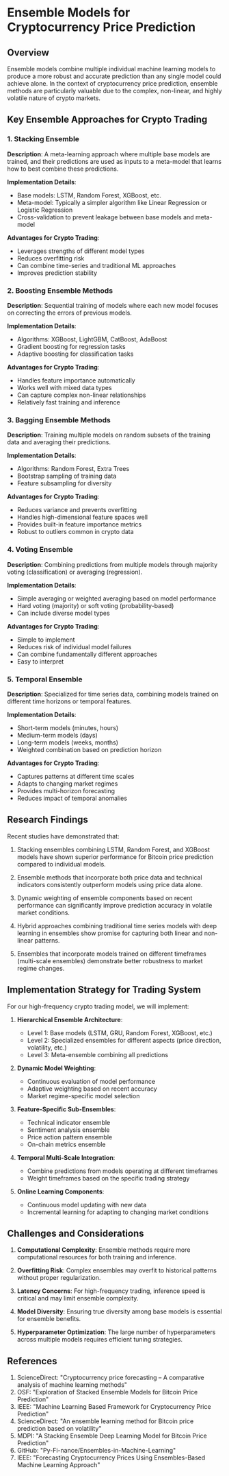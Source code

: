# Ensemble Models for Cryptocurrency Price Prediction

## Overview

Ensemble models combine multiple individual machine learning models to produce a more robust and accurate prediction than any single model could achieve alone. In the context of cryptocurrency price prediction, ensemble methods are particularly valuable due to the complex, non-linear, and highly volatile nature of crypto markets.

## Key Ensemble Approaches for Crypto Trading

### 1. Stacking Ensemble

**Description**: A meta-learning approach where multiple base models are trained, and their predictions are used as inputs to a meta-model that learns how to best combine these predictions.

**Implementation Details**:
- Base models: LSTM, Random Forest, XGBoost, etc.
- Meta-model: Typically a simpler algorithm like Linear Regression or Logistic Regression
- Cross-validation to prevent leakage between base models and meta-model

**Advantages for Crypto Trading**:
- Leverages strengths of different model types
- Reduces overfitting risk
- Can combine time-series and traditional ML approaches
- Improves prediction stability

### 2. Boosting Ensemble Methods

**Description**: Sequential training of models where each new model focuses on correcting the errors of previous models.

**Implementation Details**:
- Algorithms: XGBoost, LightGBM, CatBoost, AdaBoost
- Gradient boosting for regression tasks
- Adaptive boosting for classification tasks

**Advantages for Crypto Trading**:
- Handles feature importance automatically
- Works well with mixed data types
- Can capture complex non-linear relationships
- Relatively fast training and inference

### 3. Bagging Ensemble Methods

**Description**: Training multiple models on random subsets of the training data and averaging their predictions.

**Implementation Details**:
- Algorithms: Random Forest, Extra Trees
- Bootstrap sampling of training data
- Feature subsampling for diversity

**Advantages for Crypto Trading**:
- Reduces variance and prevents overfitting
- Handles high-dimensional feature spaces well
- Provides built-in feature importance metrics
- Robust to outliers common in crypto data

### 4. Voting Ensemble

**Description**: Combining predictions from multiple models through majority voting (classification) or averaging (regression).

**Implementation Details**:
- Simple averaging or weighted averaging based on model performance
- Hard voting (majority) or soft voting (probability-based)
- Can include diverse model types

**Advantages for Crypto Trading**:
- Simple to implement
- Reduces risk of individual model failures
- Can combine fundamentally different approaches
- Easy to interpret

### 5. Temporal Ensemble

**Description**: Specialized for time series data, combining models trained on different time horizons or temporal features.

**Implementation Details**:
- Short-term models (minutes, hours)
- Medium-term models (days)
- Long-term models (weeks, months)
- Weighted combination based on prediction horizon

**Advantages for Crypto Trading**:
- Captures patterns at different time scales
- Adapts to changing market regimes
- Provides multi-horizon forecasting
- Reduces impact of temporal anomalies

## Research Findings

Recent studies have demonstrated that:

1. Stacking ensembles combining LSTM, Random Forest, and XGBoost models have shown superior performance for Bitcoin price prediction compared to individual models.

2. Ensemble methods that incorporate both price data and technical indicators consistently outperform models using price data alone.

3. Dynamic weighting of ensemble components based on recent performance can significantly improve prediction accuracy in volatile market conditions.

4. Hybrid approaches combining traditional time series models with deep learning in ensembles show promise for capturing both linear and non-linear patterns.

5. Ensembles that incorporate models trained on different timeframes (multi-scale ensembles) demonstrate better robustness to market regime changes.

## Implementation Strategy for Trading System

For our high-frequency crypto trading model, we will implement:

1. **Hierarchical Ensemble Architecture**:
   - Level 1: Base models (LSTM, GRU, Random Forest, XGBoost, etc.)
   - Level 2: Specialized ensembles for different aspects (price direction, volatility, etc.)
   - Level 3: Meta-ensemble combining all predictions

2. **Dynamic Model Weighting**:
   - Continuous evaluation of model performance
   - Adaptive weighting based on recent accuracy
   - Market regime-specific model selection

3. **Feature-Specific Sub-Ensembles**:
   - Technical indicator ensemble
   - Sentiment analysis ensemble
   - Price action pattern ensemble
   - On-chain metrics ensemble

4. **Temporal Multi-Scale Integration**:
   - Combine predictions from models operating at different timeframes
   - Weight timeframes based on the specific trading strategy

5. **Online Learning Components**:
   - Continuous model updating with new data
   - Incremental learning for adapting to changing market conditions

## Challenges and Considerations

1. **Computational Complexity**: Ensemble methods require more computational resources for both training and inference.

2. **Overfitting Risk**: Complex ensembles may overfit to historical patterns without proper regularization.

3. **Latency Concerns**: For high-frequency trading, inference speed is critical and may limit ensemble complexity.

4. **Model Diversity**: Ensuring true diversity among base models is essential for ensemble benefits.

5. **Hyperparameter Optimization**: The large number of hyperparameters across multiple models requires efficient tuning strategies.

## References

1. ScienceDirect: "Cryptocurrency price forecasting – A comparative analysis of machine learning methods"
2. OSF: "Exploration of Stacked Ensemble Models for Bitcoin Price Prediction"
3. IEEE: "Machine Learning Based Framework for Cryptocurrency Price Prediction"
4. ScienceDirect: "An ensemble learning method for Bitcoin price prediction based on volatility"
5. MDPI: "A Stacking Ensemble Deep Learning Model for Bitcoin Price Prediction"
6. GitHub: "Py-Fi-nance/Ensembles-in-Machine-Learning"
7. IEEE: "Forecasting Cryptocurrency Prices Using Ensembles-Based Machine Learning Approach"
